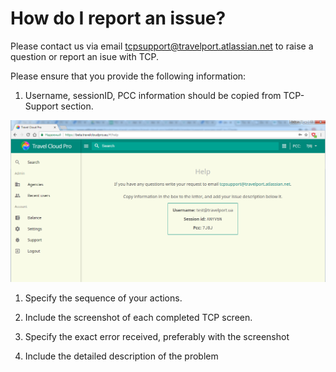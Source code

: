 # How do I report an issue?

Please contact us via email tcpsupport@travelport.atlassian.net to raise a question or report an isue with TCP. 

Please ensure that you provide the following information:

1. Username, sessionID, PCC information should be copied from TCP- Support section.

![](/assets/Support.png)

1. Specify the sequence of your actions. 
2. Include the screenshot of each completed TCP screen.
3. Specify the exact error received, preferably with the screenshot

4. Include the detailed description of the problem



